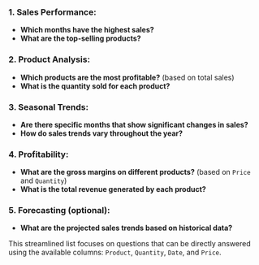 ### **1. Sales Performance:**
   - **Which months have the highest sales?**
   - **What are the top-selling products?**

### **2. Product Analysis:**
   - **Which products are the most profitable?** (based on total sales)
   - **What is the quantity sold for each product?**

### **3. Seasonal Trends:**
   - **Are there specific months that show significant changes in sales?**
   - **How do sales trends vary throughout the year?**

### **4. Profitability:**
   - **What are the gross margins on different products?** (based on `Price` and `Quantity`)
   - **What is the total revenue generated by each product?**

### **5. Forecasting (optional):**
   - **What are the projected sales trends based on historical data?**

This streamlined list focuses on questions that can be directly answered using the available columns: `Product`, `Quantity`, `Date`, and `Price`.